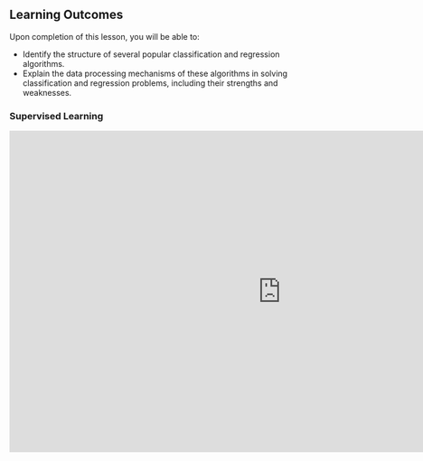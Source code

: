 <!-- # Lesson: Supervised Learning -->
## Learning Outcomes

Upon completion of this lesson, you will be able to:
  
- Identify the structure of several popular classification and regression algorithms.
- Explain the data processing mechanisms of these algorithms in solving classification and regression problems, including their strengths and weaknesses.

### Supervised Learning

<iframe src="https://docs.google.com/presentation/d/1CG8ki6zXkBJwd6ZLg-z7gL9MKG2jCXj0QU62NdW4H6k/embed?start=false&loop=false&delayms=3000" frameborder="0" width="960" height="569" allowfullscreen="true" mozallowfullscreen="true" webkitallowfullscreen="true"></iframe>
